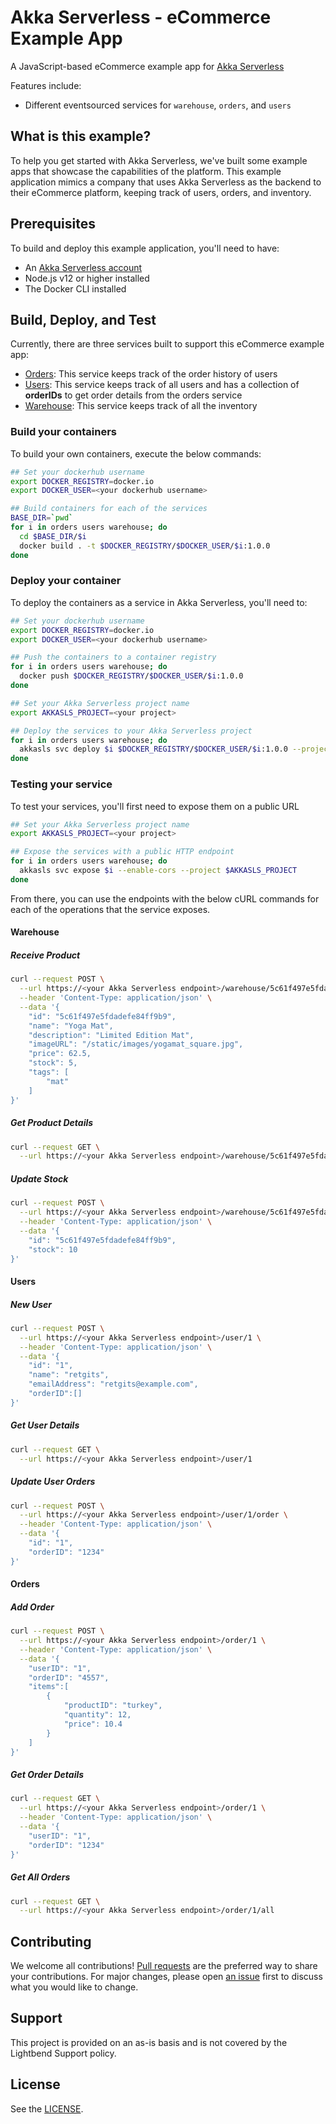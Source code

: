 # Akka Serverless - eCommerce Example App

A JavaScript-based eCommerce example app for [Akka Serverless](https://developer.lightbend.com/docs/akka-serverless/)

Features include:

* Different eventsourced services for `warehouse`, `orders`, and `users`

## What is this example?

To help you get started with Akka Serverless, we've built some example apps that showcase the capabilities of the platform. This example application mimics a company that uses Akka Serverless as the backend to their eCommerce platform, keeping track of users, orders, and inventory.

## Prerequisites

To build and deploy this example application, you'll need to have:

* An [Akka Serverless account](https://docs.cloudstate.com/getting-started/lightbend-account.html)
* Node.js v12 or higher installed
* The Docker CLI installed

## Build, Deploy, and Test

Currently, there are three services built to support this eCommerce example app:

* [Orders](./orders): This service keeps track of the order history of users
* [Users](./users): This service keeps track of all users and has a collection of **orderIDs** to get order details from the orders service
* [Warehouse](./warehouse): This service keeps track of all the inventory

### Build your containers

To build your own containers, execute the below commands:

```bash
## Set your dockerhub username
export DOCKER_REGISTRY=docker.io
export DOCKER_USER=<your dockerhub username>

## Build containers for each of the services
BASE_DIR=`pwd`
for i in orders users warehouse; do
  cd $BASE_DIR/$i
  docker build . -t $DOCKER_REGISTRY/$DOCKER_USER/$i:1.0.0
done
```

### Deploy your container

To deploy the containers as a service in Akka Serverless, you'll need to:

```bash
## Set your dockerhub username
export DOCKER_REGISTRY=docker.io
export DOCKER_USER=<your dockerhub username>

## Push the containers to a container registry
for i in orders users warehouse; do
  docker push $DOCKER_REGISTRY/$DOCKER_USER/$i:1.0.0
done

## Set your Akka Serverless project name
export AKKASLS_PROJECT=<your project>

## Deploy the services to your Akka Serverless project
for i in orders users warehouse; do
  akkasls svc deploy $i $DOCKER_REGISTRY/$DOCKER_USER/$i:1.0.0 --project $AKKASLS_PROJECT
done
```

### Testing your service

To test your services, you'll first need to expose them on a public URL

```bash
## Set your Akka Serverless project name
export AKKASLS_PROJECT=<your project>

## Expose the services with a public HTTP endpoint
for i in orders users warehouse; do
  akkasls svc expose $i --enable-cors --project $AKKASLS_PROJECT
done
```

From there, you can use the endpoints with the below cURL commands for each of the operations that the service exposes.

#### Warehouse

##### Receive Product

```bash
curl --request POST \
  --url https://<your Akka Serverless endpoint>/warehouse/5c61f497e5fdadefe84ff9b9 \
  --header 'Content-Type: application/json' \
  --data '{
    "id": "5c61f497e5fdadefe84ff9b9",
    "name": "Yoga Mat",
    "description": "Limited Edition Mat",
    "imageURL": "/static/images/yogamat_square.jpg",
    "price": 62.5,
    "stock": 5,
    "tags": [
        "mat"
    ]
}'
```

##### Get Product Details

```bash
curl --request GET \
  --url https://<your Akka Serverless endpoint>/warehouse/5c61f497e5fdadefe84ff9b9
```

##### Update Stock

```bash
curl --request POST \
  --url https://<your Akka Serverless endpoint>/warehouse/5c61f497e5fdadefe84ff9b9/stock \
  --header 'Content-Type: application/json' \
  --data '{
    "id": "5c61f497e5fdadefe84ff9b9",
    "stock": 10
}'
```

#### Users

##### New User

```bash
curl --request POST \
  --url https://<your Akka Serverless endpoint>/user/1 \
  --header 'Content-Type: application/json' \
  --data '{
	"id": "1",
	"name": "retgits",
	"emailAddress": "retgits@example.com",
	"orderID":[]
}'
```

##### Get User Details

```bash
curl --request GET \
  --url https://<your Akka Serverless endpoint>/user/1
```

##### Update User Orders

```bash
curl --request POST \
  --url https://<your Akka Serverless endpoint>/user/1/order \
  --header 'Content-Type: application/json' \
  --data '{
	"id": "1",
	"orderID": "1234"
}'
```

#### Orders

##### Add Order

```bash
curl --request POST \
  --url https://<your Akka Serverless endpoint>/order/1 \
  --header 'Content-Type: application/json' \
  --data '{
	"userID": "1", 
	"orderID": "4557", 
	"items":[
		{
			"productID": "turkey", 
		 	"quantity": 12, 
			"price": 10.4
		}
	]
}'
```

##### Get Order Details

```bash
curl --request GET \
  --url https://<your Akka Serverless endpoint>/order/1 \
  --header 'Content-Type: application/json' \
  --data '{
	"userID": "1",
	"orderID": "1234"
}'
```

##### Get All Orders

```bash
curl --request GET \
  --url https://<your Akka Serverless endpoint>/order/1/all
```

## Contributing

We welcome all contributions! [Pull requests](https://github.com/lightbend-labs/akkaserverless-ecommerce-javascript/pulls) are the preferred way to share your contributions. For major changes, please open [an issue](https://github.com/lightbend-labs/akkaserverless-ecommerce-javascript/issues) first to discuss what you would like to change.

## Support

This project is provided on an as-is basis and is not covered by the Lightbend Support policy.

## License

See the [LICENSE](./LICENSE).